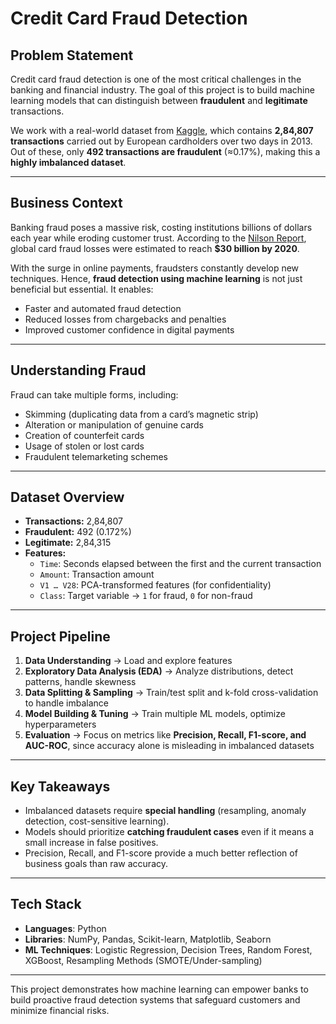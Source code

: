 # Credit Card Fraud Detection  

## Problem Statement  
Credit card fraud detection is one of the most critical challenges in the banking and financial industry. The goal of this project is to build machine learning models that can distinguish between **fraudulent** and **legitimate** transactions.  

We work with a real-world dataset from [Kaggle](https://www.kaggle.com/mlg-ulb/creditcardfraud), which contains **2,84,807 transactions** carried out by European cardholders over two days in 2013. Out of these, only **492 transactions are fraudulent** (≈0.17%), making this a **highly imbalanced dataset**.  

---

## Business Context  
Banking fraud poses a massive risk, costing institutions billions of dollars each year while eroding customer trust. According to the [Nilson Report](https://nilsonreport.com/upload/content_promo/The_Nilson_Report_Issue_1164.pdf), global card fraud losses were estimated to reach **$30 billion by 2020**.  

With the surge in online payments, fraudsters constantly develop new techniques. Hence, **fraud detection using machine learning** is not just beneficial but essential. It enables:  
- Faster and automated fraud detection  
- Reduced losses from chargebacks and penalties  
- Improved customer confidence in digital payments  

---

## Understanding Fraud  
Fraud can take multiple forms, including:  
- Skimming (duplicating data from a card’s magnetic strip)  
- Alteration or manipulation of genuine cards  
- Creation of counterfeit cards  
- Usage of stolen or lost cards  
- Fraudulent telemarketing schemes  

---

## Dataset Overview  
- **Transactions:** 2,84,807  
- **Fraudulent:** 492 (0.172%)  
- **Legitimate:** 2,84,315  
- **Features:**  
  - `Time`: Seconds elapsed between the first and the current transaction  
  - `Amount`: Transaction amount  
  - `V1 … V28`: PCA-transformed features (for confidentiality)  
  - `Class`: Target variable → `1` for fraud, `0` for non-fraud  

---

## Project Pipeline  
1. **Data Understanding** → Load and explore features  
2. **Exploratory Data Analysis (EDA)** → Analyze distributions, detect patterns, handle skewness  
3. **Data Splitting & Sampling** → Train/test split and k-fold cross-validation to handle imbalance  
4. **Model Building & Tuning** → Train multiple ML models, optimize hyperparameters  
5. **Evaluation** → Focus on metrics like **Precision, Recall, F1-score, and AUC-ROC**, since accuracy alone is misleading in imbalanced datasets  

---

## Key Takeaways  
- Imbalanced datasets require **special handling** (resampling, anomaly detection, cost-sensitive learning).  
- Models should prioritize **catching fraudulent cases** even if it means a small increase in false positives.  
- Precision, Recall, and F1-score provide a much better reflection of business goals than raw accuracy.  

---

## Tech Stack  
- **Languages**: Python   
- **Libraries**: NumPy, Pandas, Scikit-learn, Matplotlib, Seaborn  
- **ML Techniques**: Logistic Regression, Decision Trees, Random Forest, XGBoost, Resampling Methods (SMOTE/Under-sampling)  

---

This project demonstrates how machine learning can empower banks to build proactive fraud detection systems that safeguard customers and minimize financial risks.  
